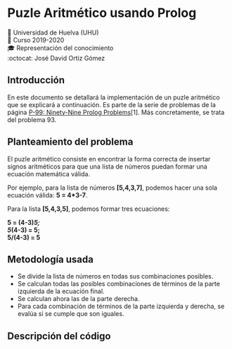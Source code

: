 # Puzle Aritmético usando Prolog
:office: Universidad de Huelva (UHU)  
:calendar: Curso 2019-2020  
:mortar_board: Representación del conocimiento  
:octocat: José David Ortiz Gómez 

## Introducción
En este documento se detallará la implementación de un puzle aritmético que se explicará a continuación. Es parte de la serie de problemas de la página [P-99: Ninety-Nine Prolog Problems](https://www.ic.unicamp.br/~meidanis/courses/mc336/2009s2/prolog/problemas/)[1]. Más concretamente, se trata del problema 93.

## Planteamiento del problema
El puzle aritmético consiste en encontrar la forma correcta de insertar signos aritméticos para que una lista de números puedan formar una ecuación matemática válida.

Por ejemplo, para la lista de números **[5,4,3,7]**, podemos hacer una sola ecuación válida: **5 = 4*3-7**.

Para la lista **[5,4,3,5]**, podemos formar tres ecuaciones: 

**5 = (4-3)*5;  
5*(4-3) = 5;   
5/(4-3) = 5**

## Metodología usada
* Se divide la lista de números en todas sus combinaciones posibles.
* Se calculan todas las posibles combinaciones de términos de la parte izquierda de la ecuación final.
* Se calculan ahora las de la parte derecha.
* Para cada combinación de términos de la parte izquierda y derecha, se evalúa si se cumple que son iguales.

## Descripción del código
